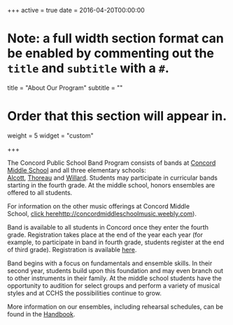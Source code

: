 +++
active = true
date = 2016-04-20T00:00:00

# Note: a full width section format can be enabled by commenting out the `title` and `subtitle` with a `#`.
title = "About Our Program"
subtitle = ""

# Order that this section will appear in.
weight = 5
widget = "custom"

+++

The Concord Public School Band Program consists of bands at [Concord Middle School](http://cms.concordps.org/) and all three elementary schools: [Alcott](http://alcott.concordps.org), [Thoreau](http://thoreau.concordps.org) and [Willard](http://willard.concordps.org). Students may participate in curricular bands starting in the fourth grade. At the middle school, honors ensembles are offered to all students.

For information on the other music offerings at Concord Middle School, [click here]([)http://concordmiddleschoolmusic.weebly.com).

Band is available to all students in Concord once they enter the fourth grade. Registration takes place at the end of the year each year (for example, to participate in band in fourth grade, students register at the end of third grade). Registration is available [here](/join/).

Band begins with a focus on fundamentals and ensemble skills. In their second year, students build upon this foundation and may even branch out to other instruments in their family. At the middle school students have the opportunity to audition for select groups and perform a variety of musical styles and at CCHS the possibilities continue to grow.

More information on our ensembles, including rehearsal schedules, can be found in the [Handbook](/handbook/).
